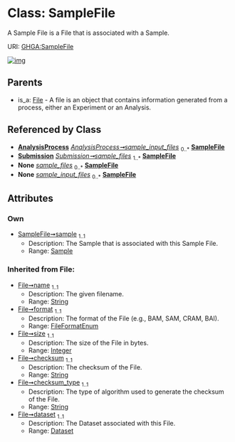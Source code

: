 
# Class: SampleFile


A Sample File is a File that is associated with a Sample.

URI: [GHGA:SampleFile](https://w3id.org/GHGA/SampleFile)


[![img](https://yuml.me/diagram/nofunky;dir:TB/class/[Submission],[Sample]<sample%201..1-%20[SampleFile&#124;name(i):string;format(i):FileFormatEnum;size(i):integer;checksum(i):string;checksum_type(i):string;alias(i):string],[AnalysisProcess]-%20sample_input_files%200..*>[SampleFile],[Submission]++-%20sample_files%201..*>[SampleFile],[Submission]-%20sample_files(i)%200..*>[SampleFile],[AnalysisProcess]-%20sample_input_files(i)%200..*>[SampleFile],[File]^-[SampleFile],[Sample],[File],[Dataset],[AnalysisProcess])](https://yuml.me/diagram/nofunky;dir:TB/class/[Submission],[Sample]<sample%201..1-%20[SampleFile&#124;name(i):string;format(i):FileFormatEnum;size(i):integer;checksum(i):string;checksum_type(i):string;alias(i):string],[AnalysisProcess]-%20sample_input_files%200..*>[SampleFile],[Submission]++-%20sample_files%201..*>[SampleFile],[Submission]-%20sample_files(i)%200..*>[SampleFile],[AnalysisProcess]-%20sample_input_files(i)%200..*>[SampleFile],[File]^-[SampleFile],[Sample],[File],[Dataset],[AnalysisProcess])

## Parents

 *  is_a: [File](File.md) - A file is an object that contains information generated from a process, either an Experiment or an Analysis.

## Referenced by Class

 *  **[AnalysisProcess](AnalysisProcess.md)** *[AnalysisProcess➞sample_input_files](AnalysisProcess_sample_input_files.md)*  <sub>0..\*</sub>  **[SampleFile](SampleFile.md)**
 *  **[Submission](Submission.md)** *[Submission➞sample_files](Submission_sample_files.md)*  <sub>1..\*</sub>  **[SampleFile](SampleFile.md)**
 *  **None** *[sample_files](sample_files.md)*  <sub>0..\*</sub>  **[SampleFile](SampleFile.md)**
 *  **None** *[sample_input_files](sample_input_files.md)*  <sub>0..\*</sub>  **[SampleFile](SampleFile.md)**

## Attributes


### Own

 * [SampleFile➞sample](SampleFile_sample.md)  <sub>1..1</sub>
     * Description: The Sample that is associated with this Sample File.
     * Range: [Sample](Sample.md)

### Inherited from File:

 * [File➞name](File_name.md)  <sub>1..1</sub>
     * Description: The given filename.
     * Range: [String](types/String.md)
 * [File➞format](File_format.md)  <sub>1..1</sub>
     * Description: The format of the File (e.g., BAM, SAM, CRAM, BAI).
     * Range: [FileFormatEnum](FileFormatEnum.md)
 * [File➞size](File_size.md)  <sub>1..1</sub>
     * Description: The size of the File in bytes.
     * Range: [Integer](types/Integer.md)
 * [File➞checksum](File_checksum.md)  <sub>1..1</sub>
     * Description: The checksum of the File.
     * Range: [String](types/String.md)
 * [File➞checksum_type](File_checksum_type.md)  <sub>1..1</sub>
     * Description: The type of algorithm used to generate the checksum of the File.
     * Range: [String](types/String.md)
 * [File➞dataset](File_dataset.md)  <sub>1..1</sub>
     * Description: The Dataset associated with this File.
     * Range: [Dataset](Dataset.md)
